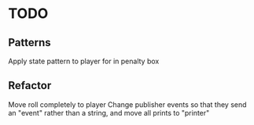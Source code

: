 # TODO 

## Patterns
Apply state pattern to player for in penalty box

## Refactor
Move roll completely to player
Change publisher events  so that they send an "event" rather than a string, and move all prints to "printer"
